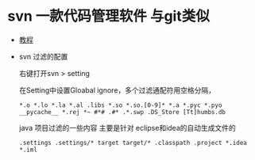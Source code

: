 # svn 一款代码管理软件 与git类似

- [教程](https://www.runoob.com/svn/tortoisesvn-intro.html)

- svn 过滤的配置

    右键打开svn > setting 
    
    在Setting中设置Gloabal ignore，多个过滤通配符用空格分隔，
    ```
    *.o *.lo *.la *.al .libs *.so *.so.[0-9]* *.a *.pyc *.pyo __pycache__ *.rej *~ #*# .#* .*.swp .DS_Store [Tt]humbs.db 
    ```
    java 项目过滤的一些内容 主要是针对 eclipse和idea的自动生成文件的
    ```
    .settings .settings/* target target/* .classpath .project *.idea *.iml
    ```